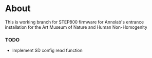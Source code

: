 # About
This is working branch for STEP800 firmware for Annolab's entrance installation for the Art Museum of Nature and Human Non-Homogenity
### TODO
- Implement SD config read function
